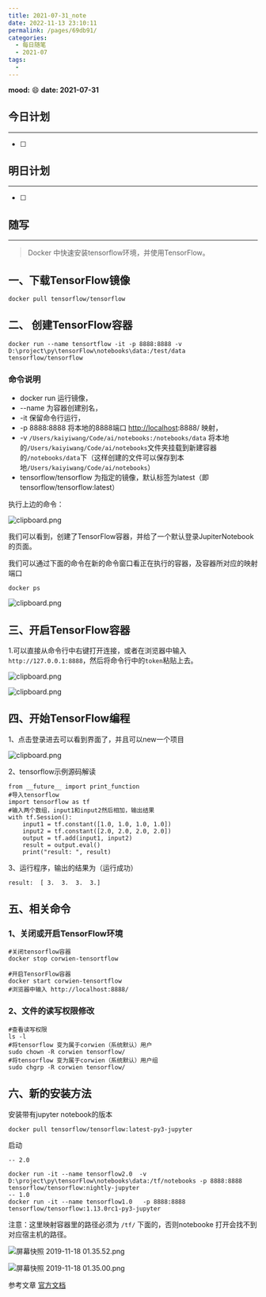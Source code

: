 ```yaml
---
title: 2021-07-31_note
date: 2022-11-13 23:10:11
permalink: /pages/69db91/
categories:
  - 每日随笔
  - 2021-07
tags:
  - 
---
```

**mood:** :smile:  																		**date: 2021-07-31**  
## 今日计划  
------
- [ ]  
## 明日计划  
------
- [ ]  
## 随写 
------

> Docker 中快速安装tensorflow环境，并使用TensorFlow。

## 一、下载TensorFlow镜像

```
docker pull tensorflow/tensorflow
```

## 二、 创建TensorFlow容器

```
docker run --name tensortflow -it -p 8888:8888 -v D:\project\py\tensorFlow\notebooks\data:/test/data  tensorflow/tensorflow
```

### 命令说明

- docker run 运行镜像，
- --name 为容器创建别名，
- -it 保留命令行运行，
- -p 8888:8888 将本地的8888端口 [http://localhost](https://link.segmentfault.com/?url=http%3A%2F%2Flocalhost):8888/ 映射，
- -v `/Users/kaiyiwang/Code/ai/notebooks:/notebooks/data` 将本地的`/Users/kaiyiwang/Code/ai/notebooks`文件夹挂载到新建容器的`/notebooks/data`下（这样创建的文件可以保存到本地`/Users/kaiyiwang/Code/ai/notebooks`）
- tensorflow/tensorflow 为指定的镜像，默认标签为latest（即tensorflow/tensorflow:latest）

执行上边的命令：

![clipboard.png](https://segmentfault.com/img/bVbiJQd)

我们可以看到，创建了TensorFlow容器，并给了一个默认登录JupiterNotebook的页面。

我们可以通过下面的命令在新的命令窗口看正在执行的容器，及容器所对应的映射端口

```
docker ps
```

![clipboard.png](https://segmentfault.com/img/bVbiJQs)

## 三、开启TensorFlow容器

1.可以直接从命令行中右键打开连接，或者在浏览器中输入`http://127.0.0.1:8888`，然后将命令行中的`token`粘贴上去。

![clipboard.png](https://segmentfault.com/img/bVbiJQw)

![clipboard.png](https://segmentfault.com/img/bVbiJQA)

## 四、开始TensorFlow编程

1、点击登录进去可以看到界面了，并且可以new一个项目

![clipboard.png](https://segmentfault.com/img/bVbiJQI)

2、tensorflow示例源码解读

```
from __future__ import print_function
#导入tensorflow
import tensorflow as tf
#输入两个数组，input1和input2然后相加，输出结果
with tf.Session():
    input1 = tf.constant([1.0, 1.0, 1.0, 1.0])
    input2 = tf.constant([2.0, 2.0, 2.0, 2.0])
    output = tf.add(input1, input2)
    result = output.eval()
    print("result: ", result)
```

3、运行程序，输出的结果为（运行成功）

```
result:  [ 3.  3.  3.  3.]
```

## 五、相关命令

### 1、关闭或开启TensorFlow环境

```
#关闭tensorflow容器
docker stop corwien-tensortflow

#开启TensorFlow容器
docker start corwien-tensortflow
#浏览器中输入 http://localhost:8888/
```

### 2、文件的读写权限修改

```
#查看读写权限
ls -l
#将tensorflow 变为属于corwien（系统默认）用户
sudo chown -R corwien tensorflow/
#将tensorflow 变为属于corwien（系统默认）用户组
sudo chgrp -R corwien tensorflow/
```

## 六、新的安装方法

安装带有jupyter notebook的版本

```
docker pull tensorflow/tensorflow:latest-py3-jupyter
```

启动

```
-- 2.0

docker run -it --name tensorflow2.0  -v D:\project\py\tensorFlow\notebooks\data:/tf/notebooks -p 8888:8888 tensorflow/tensorflow:nightly-jupyter
-- 1.0
docker run -it --name tensorflow1.0   -p 8888:8888 tensorflow/tensorflow:1.13.0rc1-py3-jupyter

```

注意：这里映射容器里的路径必须为 `/tf/` 下面的，否则notebooke 打开会找不到对应宿主机的路径。

![屏幕快照 2019-11-18 01.35.52.png](https://segmentfault.com/img/bVbAqUM)

![屏幕快照 2019-11-18 01.35.00.png](https://segmentfault.com/img/bVbAqUH)

参考文章 [官方文档](https://tensorflow.google.cn/install/docker)